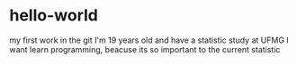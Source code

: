 # hello-world
my first work in the git
I'm 19 years old and have a statistic study at UFMG
I want learn programming, beacuse its so important to the current statistic
